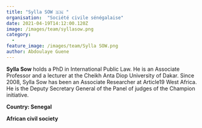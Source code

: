 ```yaml
---
title: "Sylla SOW 🇸🇳 "
organisation:  "Société civile sénégalaise"
date: 2021-04-19T14:12:00.120Z
image: /images/team/syllasow.png
category:
  - 
feature_image: /images/team/Sylla SOW.png
author: Abdoulaye Guene
---
```

**Sylla Sow** holds a PhD in International Public Law. He is an Associate Professor and a lecturer at the Cheikh Anta Diop University of Dakar. Since 2008, Sylla Sow has been an Associate Researcher at Article19 West Africa. He is the Deputy Secretary General of the Panel of judges of the Champion initiative.

**Country: Senegal**

**African civil society**